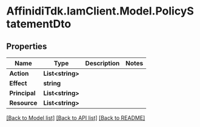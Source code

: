 # AffinidiTdk.IamClient.Model.PolicyStatementDto

## Properties

Name | Type | Description | Notes
------------ | ------------- | ------------- | -------------
**Action** | **List&lt;string&gt;** |  | 
**Effect** | **string** |  | 
**Principal** | **List&lt;string&gt;** |  | 
**Resource** | **List&lt;string&gt;** |  | 

[[Back to Model list]](../README.md#documentation-for-models) [[Back to API list]](../README.md#documentation-for-api-endpoints) [[Back to README]](../README.md)

